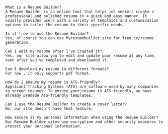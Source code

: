     What is a Resume Builder?
    A Resume Builder is an online tool that helps job seekers create a professional and polished resume in a quick and easy manner. It usually provides users with a variety of templates and customization options to tailor the resume to their specific needs.

    Is it free to use the Resume Builder?
    Yes, of course.You can use Myresumebuilder site for free cv/resume generation.
    
    Can I edit my resume after I've created it?
    Yes, our site allow you to edit and update your resume at any time, even after you've completed and downloaded it.

    Can I download my resume in different formats?
    For now , it only supports pdf format.

    How do I ensure my resume is ATS-friendly?
    Applicant Tracking Systems (ATS) are software used by many companies to screen resumes. To ensure your resume is ATS-friendly, we have already premade ATS-friendly templates.

    Can I use the Resume Builder to create a cover letter?
    No, our site doesn't have that feature.

    How secure is my personal information when using the Resume Builder?
    Our Resume Builder sites use encryption and other security measures to protect your personal information. 

